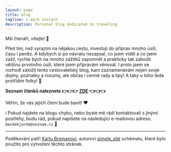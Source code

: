 ```yaml
---
layout: page
title: blog
tagline: o mých cestách
description: Personal blog dedicated to traveling.
---
```


Milí čtenáři, vítejte! 👋

Před tím, než vyrazím na nějakou cestu, investuji do příprav mnoho úsílí, času i peněz. A kdybych si
po návratu nezapsal, co jsem viděl a co jsem zažil, rychle bych na mnoho zážitků zapomněl a prakticky
tak zahodil většinu prvotního úsilí, které jsem přípravám věnoval. I proto jsem se rozhodl založit
tento cestovatelský blog, kam zaznamenávám nejen svoje dojmy, poznatky a rozumy, ale občas i cenné
rady a tipy! A taky u toho teda protřídím fotky! 📸

**Seznam článků naleznete 👉👉👉 [ZDE](pages/content.html) 👈👈👈**

Věřím, že vás jejich čtení bude bavit! ❤️

ℹ️ Pokud najdete na blogu chybu, nebo byste mě rádi kontaktovali s jinými postřehy, budu rád, pokud
napíšete na&nbsp;následující e-mailovou adresu: `bezdekjarda@seznam.cz` 🙏

---

Poděkování patří [Karlu Bromanovi](https://kbroman.org/pages/about.html),
autorovi [simple_site](https://github.com/kbroman/simple_site)
schématu, které bylo použito pro vytvoření těchto stránek.

